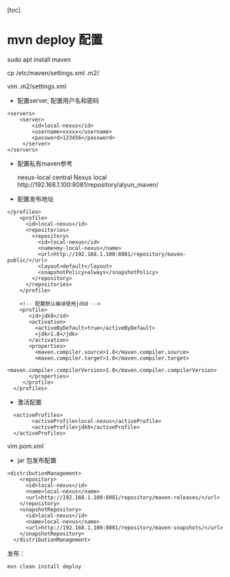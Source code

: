 [toc]

# mvn deploy 配置

sudo apt install maven

cp /etc/maven/settings.xml .m2/

vim .m2/settings.xml

- 配置server, 配置用户名和密码

```
<servers>
	<server>
    	<id>local-nexus</id>
        <username>xxxxx</username>
        <password>123456</password>
     </server>
</servers>
```

- 配置私有maven参考

    <mirrors>
    	<mirror>
      		<id>nexus-local</id>
      		<mirrorOf>central</mirrorOf>
      		<name>Nexus local</name>
      		<!--url>http://maven.aliyun.com/nexus/content/groups/public</url-->
      		<url>http://192.168.1.100:8081/repository/alyun_maven/</url>
    	</mirror>
    </<mirrors>
- 配置发布地址

```
</profiles>
	<profile>
      <id>local-nexus</id>
      <repositories>
        <repository>
          <id>local-nexus</id>
          <name>my-local-nexus</name>
          <url>http://192.168.1.100:8081/repository/maven-public/</url>
          <layout>default</layout>
          <snapshotPolicy>always</snapshotPolicy>
        </repository>
      </repositories>
    </profile>
    
    <!-- 配置默认编译使用jdk8 -->
    <profile>
       <id>jdk8</id>
       <activation>
         <activeByDefault>true</activeByDefault>
         <jdk>1.8</jdk>
       </activation>
       <properties>
         <maven.compiler.source>1.8</maven.compiler.source>
         <maven.compiler.target>1.8</maven.compiler.target>
         <maven.compiler.compilerVersion>1.8</maven.compiler.compilerVersion>
       </properties>
     </profile>
  </profiles>
```

- 激活配置

```
  <activeProfiles>
        <activeProfile>local-nexus</activeProfile>
        <activeProfile>jdk8</activeProfile>
  </activeProfiles>
```



vim pom.xml

- jar 包发布配置

```
<distributionManagement>
    <repository>
      <id>local-nexus</id>
      <name>local-nexus</name>
      <url>http://192.168.1.100:8081/repository/maven-releases/</url>
    </repository>
    <snapshotRepository>
      <id>local-nexus</id>
      <name>local-nexus</name>
      <url>http://192.168.1.100:8081/repository/maven-snapshots/</url>
    </snapshotRepository>
  </distributionManagement>
```



发布：

```
mvn clean install deploy
```

